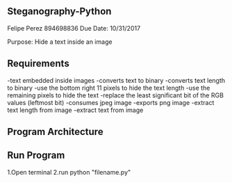 Steganography-Python
---------------------
Felipe Perez
894698836
Due Date: 10/31/2017

Purpose: Hide a text inside an image

Requirements
--------------
-text embedded inside images
-converts text to binary
-converts text length to binary
-use the bottom right 11 pixels to hide the text length
-use the remaining pixels to hide the text
-replace the least significant bit of the RGB values (leftmost bit)
-consumes jpeg image
-exports png image
-extract text length from image
-extract text from image

Program Architecture
---------------------

Run Program
-------------
1.Open terminal
2.run python "filename.py"
